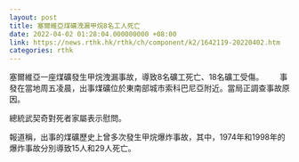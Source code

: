 ```yaml
---
layout: post
title: 塞爾維亞煤礦洩漏甲烷8名工人死亡
date: 2022-04-02 01:28:04.000000000 +08:00
link: https://news.rthk.hk/rthk/ch/component/k2/1642119-20220402.htm
categories: rthk
---
```


塞爾維亞一座煤礦發生甲烷洩漏事故，導致8名礦工死亡、18名礦工受傷。　
　
事發在當地周五凌晨，出事煤礦位於東南部城市索科巴尼亞附近。當局正調查事故原因。

總統武契奇對死者家屬表示慰問。

報道稱，出事的煤礦歷史上曾多次發生甲烷爆炸事故，其中，1974年和1998年的爆炸事故分別導致15人和29人死亡。
